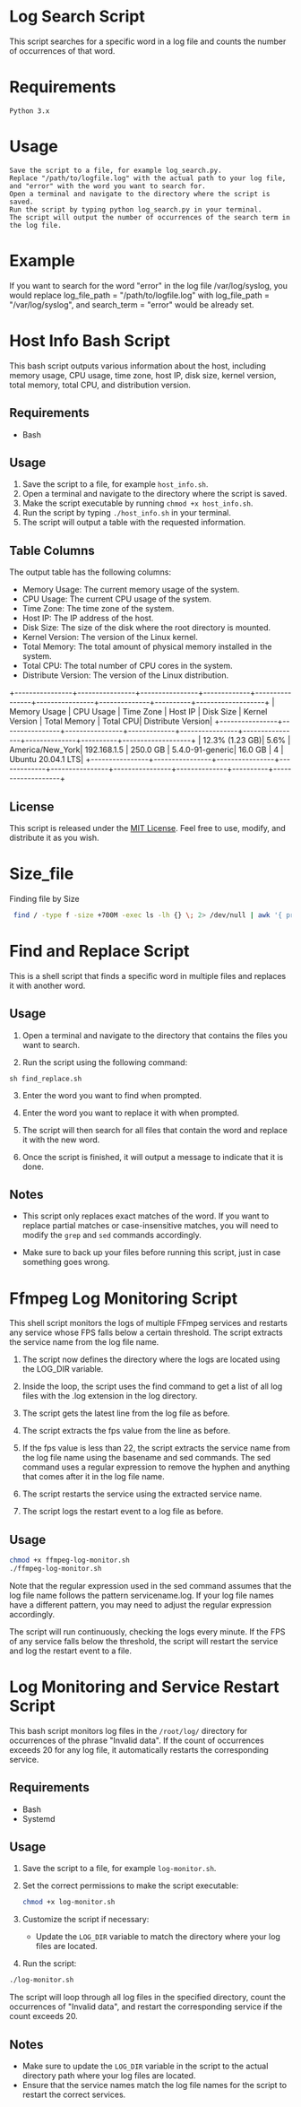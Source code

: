 # Log Search Script

This script searches for a specific word in a log file and counts the number of occurrences of that word.
# Requirements

    Python 3.x

# Usage

    Save the script to a file, for example log_search.py.
    Replace "/path/to/logfile.log" with the actual path to your log file, and "error" with the word you want to search for.
    Open a terminal and navigate to the directory where the script is saved.
    Run the script by typing python log_search.py in your terminal.
    The script will output the number of occurrences of the search term in the log file.

# Example

If you want to search for the word "error" in the log file /var/log/syslog, you would replace log_file_path = "/path/to/logfile.log" with log_file_path = "/var/log/syslog", and search_term = "error" would be already set.




# Host Info Bash Script

This bash script outputs various information about the host, including memory usage, CPU usage, time zone, host IP, disk size, kernel version, total memory, total CPU, and distribution version.

## Requirements

- Bash

## Usage

1. Save the script to a file, for example `host_info.sh`.
2. Open a terminal and navigate to the directory where the script is saved.
3. Make the script executable by running `chmod +x host_info.sh`.
4. Run the script by typing `./host_info.sh` in your terminal.
5. The script will output a table with the requested information.

## Table Columns

The output table has the following columns:

- Memory Usage: The current memory usage of the system.
- CPU Usage: The current CPU usage of the system.
- Time Zone: The time zone of the system.
- Host IP: The IP address of the host.
- Disk Size: The size of the disk where the root directory is mounted.
- Kernel Version: The version of the Linux kernel.
- Total Memory: The total amount of physical memory installed in the system.
- Total CPU: The total number of CPU cores in the system.
- Distribute Version: The version of the Linux distribution.


+----------------+----------------+----------------+-------------+----------------+----------------+--------------+----------+-------------------+
| Memory Usage   | CPU Usage      | Time Zone      | Host IP     | Disk Size      | Kernel Version | Total Memory | Total CPU| Distribute Version|
+----------------+----------------+----------------+-------------+----------------+----------------+--------------+----------+-------------------+
| 12.3% (1.23 GB)|  5.6%          | America/New_York| 192.168.1.5 | 250.0 GB       | 5.4.0-91-generic| 16.0 GB      | 4        | Ubuntu 20.04.1 LTS|
+----------------+----------------+----------------+-------------+----------------+----------------+--------------+----------+-------------------+

## License

This script is released under the [MIT License](https://opensource.org/licenses/MIT). Feel free to use, modify, and distribute it as you wish.


# Size_file
Finding file by Size

```bash
 find / -type f -size +700M -exec ls -lh {} \; 2> /dev/null | awk '{ print $NF ": " $5 }' | sort -nk 2,2
 ```


# Find and Replace Script

This is a shell script that finds a specific word in multiple files and replaces it with another word.

## Usage

1. Open a terminal and navigate to the directory that contains the files you want to search.

2. Run the script using the following command:

```shell
sh find_replace.sh
```

3. Enter the word you want to find when prompted.

4. Enter the word you want to replace it with when prompted.

5. The script will then search for all files that contain the word and replace it with the new word.

6. Once the script is finished, it will output a message to indicate that it is done.

## Notes

- This script only replaces exact matches of the word. If you want to replace partial matches or case-insensitive matches, you will need to modify the `grep` and `sed` commands accordingly.

- Make sure to back up your files before running this script, just in case something goes wrong.

# Ffmpeg Log Monitoring Script

This shell script monitors the logs of multiple FFmpeg services and restarts any service whose FPS falls below a certain threshold. The script extracts the service name from the log file name.

1. The script now defines the directory where the logs are located using the LOG_DIR variable.

2. Inside the loop, the script uses the find command to get a list of all log files with the .log extension in the log directory.

3. The script gets the latest line from the log file as before.

4. The script extracts the fps value from the line as before.

5. If the fps value is less than 22, the script extracts the service name from the log file name using the basename and sed commands. The sed command uses a regular expression to remove the hyphen and anything that comes after it in the log file name.

6. The script restarts the service using the extracted service name.

7. The script logs the restart event to a log file as before.

## Usage
``` bash
chmod +x ffmpeg-log-monitor.sh
./ffmpeg-log-monitor.sh
```

Note that the regular expression used in the sed command assumes that the log file name follows the pattern servicename.log. If your log file names have a different pattern, you may need to adjust the regular expression accordingly.

The script will run continuously, checking the logs every minute. If the FPS of any service falls below the threshold, the script will restart the service and log the restart event to a file.

# Log Monitoring and Service Restart Script

This bash script monitors log files in the `/root/log/` directory for occurrences of the phrase "Invalid data". If the count of occurrences exceeds 20 for any log file, it automatically restarts the corresponding service.

## Requirements

- Bash
- Systemd

## Usage

1. Save the script to a file, for example `log-monitor.sh`.
2. Set the correct permissions to make the script executable:
   ```bash
   chmod +x log-monitor.sh

1. Customize the script if necessary:

    - Update the `LOG_DIR` variable to match the directory where your log files are located.

2. Run the script:
```bash
./log-monitor.sh
```
The script will loop through all log files in the specified directory, count the occurrences of "Invalid data", and restart the corresponding service if the count exceeds 20.

## Notes

- Make sure to update the `LOG_DIR` variable in the script to the actual directory path where your log files are located.
- Ensure that the service names match the log file names for the script to restart the correct services.
